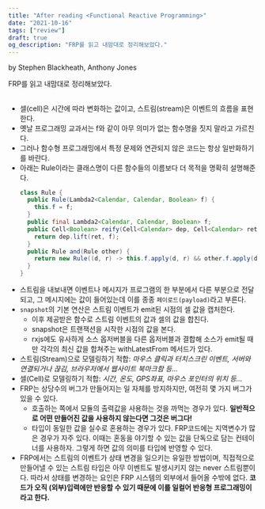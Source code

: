 ```yaml
---
title: "After reading <Functional Reactive Programming>"
date: "2021-10-16"
tags: ["review"]
draft: true
og_description: "FRP를 읽고 내맘대로 정리해보았다."
---
```


by Stephen Blackheath, Anthony Jones

FRP를 읽고 내맘대로 정리해보았다.

##

- 셀(cell)은 시간에 따라 변화하는 값이고, 스트림(stream)은 이벤트의 흐름을 표현한다.
- 옛날 프로그래밍 교과서는 f와 같이 아무 의미가 없는 함수명을 짓지 말라고 가르친다.
- 그러나 함수형 프로그래밍에서 특정 문제와 연관되지 않은 코드는 항상 일반화하기를 바란다.
- 아래는 Rule이라는 클래스명이 다른 함수들의 이름보다 더 목적을 명확히 설명해준다.
  ```java
  class Rule {
    public Rule(Lambda2<Calendar, Calendar, Boolean> f) {
      this.f = f;
    }
    public final Lambda2<Calendar, Calendar, Boolean> f;
    public Cell<Boolean> reify(Cell<Calendar> dep, Cell<Calendar> ret) {
      return dep.lift(ret, f);
    }
    public Rule and(Rule other) {
      return new Rule((d, r) -> this.f.apply(d, r) && other.f.apply(d, r));
    }
  }
  ```
- 스트림을 내보내면 이벤트나 메시지가 프로그램의 한 부분에서 다른 부분으로 전달되고, 그 메시지에는 값이 들어있는데 이를 종종 `페이로드(payload)`라고 부른다.
- `snapshot`의 기본 연산은 스트림 이벤트가 emit된 시점의 셀 값을 캡처한다.
  - 이후 제공받은 함수로 스트림 이벤트의 값과 셀의 값을 합친다.
  - snapshot은 트랜잭션을 시작한 시점의 값을 본다.
  - rxjs에도 유사하게 소스 옵저버블을 다른 옵저버블과 결합해 소스가 emit될 때만 각각의 최신 값을 합쳐주는 withLatestFrom 메서드가 있다.
- 스트림(Stream)으로 모델링하기 적합: _마우스 클릭과 터치스크린 이벤트, 서버와 연결되거나 끊김, 브라우저에서 웹사이트 북마크함 등..._
- 셀(Cell)로 모델링하기 적합: _시간, 온도, GPS좌표, 마우스 포인터의 위치 등..._
- FRP는 상당수의 버그가 만들어지는 일 자체를 방지하지만, 여전히 몇 가지 버그가 있을 수 있다.
  - 호출하는 쪽에서 모듈의 출력값을 사용하는 것을 까먹는 경우가 있다. **일반적으로 어떤 만들어진 값을 사용하지 않는다면 그것은 버그다!**
  - 타입이 동일한 값을 실수로 혼용하는 경우가 있다. FRP코드에는 지역변수가 많은 경우가 자주 있다. 이때는 혼동을 야기할 수 있는 값을 단독으로 담는 컨테이너를 사용하자. 그렇게 하면 값의 의미를 타입에 반영할 수 있다.
- FRP에서는 스트림의 이벤트가 상태 변경을 일으키는 유일한 방법이며, 직접적으로 만들어낼 수 있는 스트림 타입은 아무 이벤트도 발생시키지 않는 never 스트림뿐이다. 따라서 상태를 변경하는 요인은 FRP 시스템의 외부에서 들어올 수밖에 없다. **코드가 오직 (외부)입력에만 반응할 수 있기 때문에 이를 일컬어 반응형 프로그래밍이라고 한다.**
